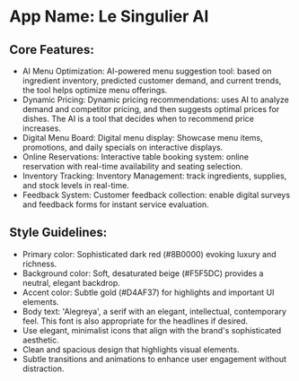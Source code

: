 # **App Name**: Le Singulier AI

## Core Features:

- AI Menu Optimization: AI-powered menu suggestion tool: based on ingredient inventory, predicted customer demand, and current trends, the tool helps optimize menu offerings. 
- Dynamic Pricing: Dynamic pricing recommendations: uses AI to analyze demand and competitor pricing, and then suggests optimal prices for dishes. The AI is a tool that decides when to recommend price increases. 
- Digital Menu Board: Digital menu display: Showcase menu items, promotions, and daily specials on interactive displays.
- Online Reservations: Interactive table booking system: online reservation with real-time availability and seating selection.
- Inventory Tracking: Inventory Management: track ingredients, supplies, and stock levels in real-time.
- Feedback System: Customer feedback collection: enable digital surveys and feedback forms for instant service evaluation.

## Style Guidelines:

- Primary color: Sophisticated dark red (#8B0000) evoking luxury and richness.
- Background color: Soft, desaturated beige (#F5F5DC) provides a neutral, elegant backdrop.
- Accent color: Subtle gold (#D4AF37) for highlights and important UI elements.
- Body text: 'Alegreya', a serif with an elegant, intellectual, contemporary feel. This font is also appropriate for the headlines if desired.
- Use elegant, minimalist icons that align with the brand's sophisticated aesthetic.
- Clean and spacious design that highlights visual elements.
- Subtle transitions and animations to enhance user engagement without distraction.